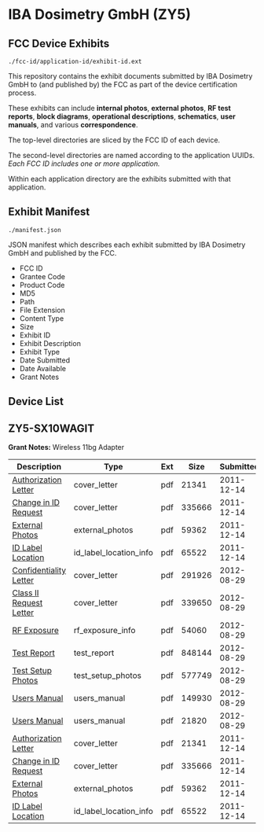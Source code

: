 # IBA Dosimetry GmbH (ZY5)
## FCC Device Exhibits

```
./fcc-id/application-id/exhibit-id.ext
```

This repository contains the exhibit documents submitted by IBA Dosimetry GmbH to (and published by) the FCC as part of the device certification process.

These exhibits can include **internal photos**, **external photos**, **RF test reports**, **block diagrams**, **operational descriptions**, **schematics**, **user manuals**, and various **correspondence**.

The top-level directories are sliced by the FCC ID of each device.

The second-level directories are named according to the application UUIDs. *Each FCC ID includes one or more application.*

Within each application directory are the exhibits submitted with that application. 

## Exhibit Manifest

```
./manifest.json
```

JSON manifest which describes each exhibit submitted by IBA Dosimetry GmbH and published by the FCC.

- FCC ID
- Grantee Code
- Product Code
- MD5
- Path
- File Extension
- Content Type
- Size
- Exhibit ID
- Exhibit Description
- Exhibit Type
- Date Submitted
- Date Available
- Grant Notes

## Device List
## ZY5-SX10WAGIT
**Grant Notes:** Wireless 11bg Adapter

| Description | Type | Ext | Size | Submitted | Available |
| ----------- | ---- | --- | ---- | --------- | --------- |
| [Authorization Letter](ZY5-SX10WAGIT/9b05fd736dcf65b2c577e57cdc0e2e49/1602459.pdf) | cover_letter | pdf | 21341 | 2011-12-14 | 2011-12-14 |
| [Change in ID Request](ZY5-SX10WAGIT/9b05fd736dcf65b2c577e57cdc0e2e49/1602460.pdf) | cover_letter | pdf | 335666 | 2011-12-14 | 2011-12-14 |
| [External Photos](ZY5-SX10WAGIT/9b05fd736dcf65b2c577e57cdc0e2e49/1602461.pdf) | external_photos | pdf | 59362 | 2011-12-14 | 2011-12-14 |
| [ID Label Location](ZY5-SX10WAGIT/9b05fd736dcf65b2c577e57cdc0e2e49/1602462.pdf) | id_label_location_info | pdf | 65522 | 2011-12-14 | 2011-12-14 |
| [Confidentiality Letter](ZY5-SX10WAGIT/e573f4f9b6a2b6f3113a4d232c3290ec/1777206.pdf) | cover_letter | pdf | 291926 | 2012-08-29 | 2012-08-29 |
| [Class II Request Letter](ZY5-SX10WAGIT/e573f4f9b6a2b6f3113a4d232c3290ec/1777208.pdf) | cover_letter | pdf | 339650 | 2012-08-29 | 2012-08-29 |
| [RF Exposure](ZY5-SX10WAGIT/e573f4f9b6a2b6f3113a4d232c3290ec/1777210.pdf) | rf_exposure_info | pdf | 54060 | 2012-08-29 | 2012-08-29 |
| [Test Report](ZY5-SX10WAGIT/e573f4f9b6a2b6f3113a4d232c3290ec/1777204.pdf) | test_report | pdf | 848144 | 2012-08-29 | 2012-08-29 |
| [Test Setup Photos](ZY5-SX10WAGIT/e573f4f9b6a2b6f3113a4d232c3290ec/1777209.pdf) | test_setup_photos | pdf | 577749 | 2012-08-29 | 2012-08-29 |
| [Users Manual](ZY5-SX10WAGIT/e573f4f9b6a2b6f3113a4d232c3290ec/1777205.pdf) | users_manual | pdf | 149930 | 2012-08-29 | 2012-08-29 |
| [Users Manual](ZY5-SX10WAGIT/e573f4f9b6a2b6f3113a4d232c3290ec/1777207.pdf) | users_manual | pdf | 21820 | 2012-08-29 | 2012-08-29 |
| [Authorization Letter](ZY5-SX10WAGIT/01c9bfd7a6dc3c8214a39f4a8be399d4/1602459.pdf) | cover_letter | pdf | 21341 | 2011-12-14 | 2011-12-14 |
| [Change in ID Request](ZY5-SX10WAGIT/01c9bfd7a6dc3c8214a39f4a8be399d4/1602460.pdf) | cover_letter | pdf | 335666 | 2011-12-14 | 2011-12-14 |
| [External Photos](ZY5-SX10WAGIT/01c9bfd7a6dc3c8214a39f4a8be399d4/1602461.pdf) | external_photos | pdf | 59362 | 2011-12-14 | 2011-12-14 |
| [ID Label Location](ZY5-SX10WAGIT/01c9bfd7a6dc3c8214a39f4a8be399d4/1602462.pdf) | id_label_location_info | pdf | 65522 | 2011-12-14 | 2011-12-14 |
